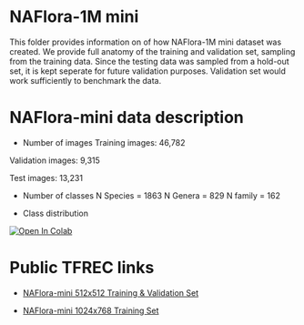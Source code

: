 # NAFlora-1M mini

This folder provides information on of how NAFlora-1M mini dataset was created. We provide full anatomy of the training and validation set, sampling from the training data. Since the testing data was sampled from a hold-out set, it is kept seperate for future validation purposes. Validation set would work sufficiently to benchmark the data. 

# NAFlora-mini data description

- Number of images
Training images: 46,782
 
Validation images: 9,315 

Test images: 13,231

- Number of classes
N Species = 1863 
N Genera = 829 
N family = 162

- Class distribution

[![Open In Colab](https://colab.research.google.com/assets/colab-badge.svg)](https://colab.research.google.com/drive/1scxUcxVY0nVtm3ZqAo6eZOsgui0p11b5?usp=sharing)

# Public TFREC links

- [NAFlora-mini 512x512 Training & Validation Set](https://www.kaggle.com/datasets/parkjohnychae/herbarium-2022-miniv1-512-tfrec)

- [NAFlora-mini 1024x768 Training Set](https://www.kaggle.com/datasets/parkjohnychae/arbitrary512)

